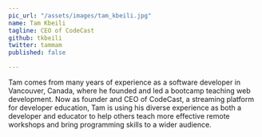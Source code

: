 ```yaml
---
pic_url: "/assets/images/tam_kbeili.jpg"
name: Tam Kbeili
tagline: CEO of CodeCast
github: tkbeili
twitter: tammam
published: false

---
```

Tam comes from many years of experience as a software developer in Vancouver, Canada, where he founded and led a bootcamp teaching web development. Now as founder and CEO of CodeCast, a streaming platform for developer education, Tam is using his diverse experience as both a developer and educator to help others teach more effective remote workshops and bring programming skills to a wider audience.